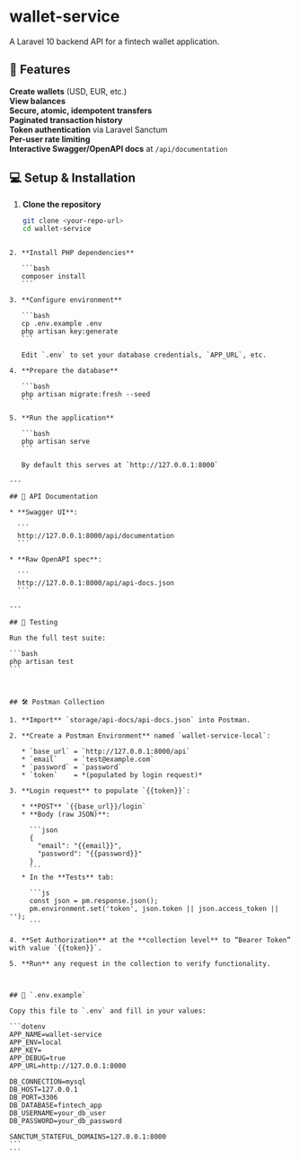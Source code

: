 
# wallet-service

A Laravel 10 backend API for a fintech wallet application.



## 🚀 Features

 **Create wallets** (USD, EUR, etc.)  
 **View balances**  
 **Secure, atomic, idempotent transfers**  
 **Paginated transaction history**  
 **Token authentication** via Laravel Sanctum  
 **Per-user rate limiting**  
 **Interactive Swagger/OpenAPI docs** at `/api/documentation`


## 💻 Setup & Installation

1. **Clone the repository**  
   ```bash
   git clone <your-repo-url>
   cd wallet-service
````

2. **Install PHP dependencies**

   ```bash
   composer install
   ```

3. **Configure environment**

   ```bash
   cp .env.example .env
   php artisan key:generate
   ```

   Edit `.env` to set your database credentials, `APP_URL`, etc.

4. **Prepare the database**

   ```bash
   php artisan migrate:fresh --seed
   ```

5. **Run the application**

   ```bash
   php artisan serve
   ```

   By default this serves at `http://127.0.0.1:8000`

---

## 📄 API Documentation

* **Swagger UI**:

  ```
  http://127.0.0.1:8000/api/documentation
  ```

* **Raw OpenAPI spec**:

  ```
  http://127.0.0.1:8000/api/api-docs.json
  ```

---

## 🧪 Testing

Run the full test suite:

```bash
php artisan test
```



## 🛠️ Postman Collection

1. **Import** `storage/api-docs/api-docs.json` into Postman.

2. **Create a Postman Environment** named `wallet-service-local`:

   * `base_url` = `http://127.0.0.1:8000/api`
   * `email`    = `test@example.com`
   * `password` = `password`
   * `token`    = *(populated by login request)*

3. **Login request** to populate `{{token}}`:

   * **POST** `{{base_url}}/login`
   * **Body (raw JSON)**:

     ```json
     {
       "email": "{{email}}",
       "password": "{{password}}"
     }
     ```
   * In the **Tests** tab:

     ```js
     const json = pm.response.json();
     pm.environment.set('token', json.token || json.access_token || '');
     ```

4. **Set Authorization** at the **collection level** to “Bearer Token” with value `{{token}}`.

5. **Run** any request in the collection to verify functionality.



## 🔑 `.env.example`

Copy this file to `.env` and fill in your values:

```dotenv
APP_NAME=wallet-service
APP_ENV=local
APP_KEY=
APP_DEBUG=true
APP_URL=http://127.0.0.1:8000

DB_CONNECTION=mysql
DB_HOST=127.0.0.1
DB_PORT=3306
DB_DATABASE=fintech_app
DB_USERNAME=your_db_user
DB_PASSWORD=your_db_password

SANCTUM_STATEFUL_DOMAINS=127.0.0.1:8000
```
```
